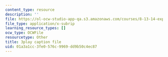 ```yaml
---
content_type: resource
description: ''
file: https://ol-ocw-studio-app-qa.s3.amazonaws.com/courses/8-13-14-experimental-physics-i-ii-junior-lab-fall-2016-spring-2017/01a3a1cc3fe0576c9969dd9b50c4ec87_3032010.vtt
file_type: application/x-subrip
learning_resource_types: []
ocw_type: OCWFile
resourcetype: Other
title: 3play caption file
uid: 01a3a1cc-3fe0-576c-9969-dd9b50c4ec87
---
```

